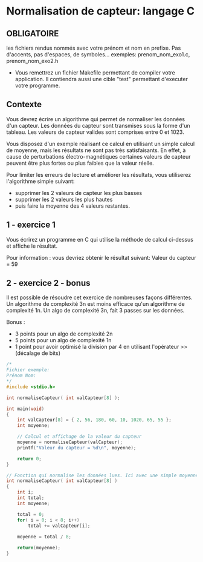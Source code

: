 # Normalisation de capteur: langage C

## OBLIGATOIRE

les fichiers rendus nommés avec votre prénom et nom en prefixe. Pas d'accents, pas d'espaces, de symboles... exemples: prenom_nom_exo1.c, prenom_nom_exo2.h
- Vous remettrez un fichier Makefile permettant de compiler votre application. Il contiendra aussi une cible "test" permettant d'executer votre programme.

## Contexte

Vous devrez écrire un algorithme qui permet de normaliser les données d'un capteur.
Les données du capteur sont transmises sous la forme d'un tableau. Les valeurs de capteur valides sont comprises entre 0 et 1023.

Vous disposez d'un exemple réalisant ce calcul en utilisant un simple calcul de moyenne, mais les résultats ne sont pas très satisfaisants. En effet, à cause de perturbations électro-magnétiques certaines valeurs de capteur peuvent être plus fortes ou plus faibles que la valeur réelle.

Pour limiter les erreurs de lecture et améliorer les résultats, vous utiliserez l'algorithme simple suivant:
- supprimer les 2 valeurs de capteur les plus basses 
- supprimer les 2 valeurs les plus hautes 
- puis faire la moyenne des 4 valeurs restantes.

## 1 - exercice 1

Vous écrirez un programme en C qui utilise la méthode de calcul ci-dessus et affiche le résultat.

Pour information : vous devriez obtenir le résultat suivant:
Valeur du capteur = 59

## 2 - exercice 2 - bonus

Il est possible de résoudre cet exercice de nombreuses façons différentes. Un algorithme de complexité 3n est moins efficace qu'un algorithme de complexité 1n. Un algo de complexité 3n, fait 3 passes sur les données.

Bonus : 
- 3 points pour un algo de complexité 2n
- 5 points pour un algo de complexité 1n
- 1 point pour avoir optimisé la division par 4 en utilisant l'opérateur >> (décalage de bits)

```C
/*
Fichier exemple: 
Prénom Nom:
*/
#include <stdio.h>

int normaliseCapteur( int valCapteur[8] );

int main(void)
{
    int valCapteur[8] = { 2, 56, 180, 60, 10, 1020, 65, 55 };
    int moyenne;

    // Calcul et affichage de la valeur du capteur
    moyenne = normaliseCapteur(valCapteur);
    printf("Valeur du capteur = %d\n", moyenne);

    return 0;
}

// Fonction qui normalise les données lues. Ici avec une simple moyenne.
int normaliseCapteur( int valCapteur[8] )
{
    int i;
    int total;
    int moyenne;

    total = 0;
    for( i = 0; i < 8; i++) 
        total += valCapteur[i];
    
    moyenne = total / 8;

    return(moyenne);
}
```